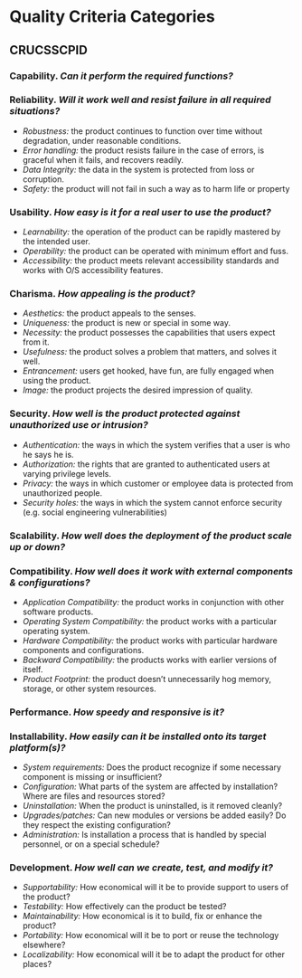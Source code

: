 # Quality Criteria Categories

## CRUCSSCPID 

### **Capability.** *Can it perform the required functions?*

### **Reliability.** *Will it work well and resist failure in all required situations?*
- *Robustness:* the product continues to function over time without degradation, under reasonable conditions. 
- *Error handling:* the product resists failure in the case of errors, is graceful when it fails, and recovers readily. 
- *Data Integrity:* the data in the system is protected from loss or corruption. 
- *Safety:* the product will not fail in such a way as to harm life or property 

### **Usability.** *How easy is it for a real user to use the product?*
- *Learnability:* the operation of the product can be rapidly mastered by the intended user. 
- *Operability:* the product can be operated with minimum effort and fuss. 
- *Accessibility:* the product meets relevant accessibility standards and works with O/S accessibility features.  

### **Charisma.** *How appealing is the product?*
- *Aesthetics:* the product appeals to the senses. 
- *Uniqueness:* the product is new or special in some way. 
- *Necessity:* the product possesses the capabilities that users expect from it. 
- *Usefulness:* the product solves a problem that matters, and solves it well. 
- *Entrancement:* users get hooked, have fun, are fully engaged when using the product. 
- *Image:* the product projects the desired impression of quality.  

### **Security.** *How well is the product protected against unauthorized use or intrusion?*
- *Authentication:* the ways in which the system verifies that a user is who he says he is. 
- *Authorization:* the rights that are granted to authenticated users at varying privilege levels. 
- *Privacy:* the ways in which customer or employee data is protected from unauthorized people. 
- *Security holes:* the ways in which the system cannot enforce security (e.g. social engineering vulnerabilities) 

### **Scalability.** *How well does the deployment of the product scale up or down?*

### **Compatibility.** *How well does it work with external components & configurations?*
- *Application Compatibility:* the product works in conjunction with other software products. 
- *Operating System Compatibility:* the product works with a particular operating system. 
- *Hardware Compatibility:* the product works with particular hardware components and configurations. 
- *Backward Compatibility:* the products works with earlier versions of itself. 
- *Product Footprint:* the product doesn’t unnecessarily hog memory, storage, or other system resources. 

### **Performance.** *How speedy and responsive is it?*

### **Installability.** *How easily can it be installed onto its target platform(s)?*
- *System requirements:* Does the product recognize if some necessary component is missing or insufficient? 
- *Configuration:* What parts of the system are affected by installation? Where are files and resources stored? 
- *Uninstallation:* When the product is uninstalled, is it removed cleanly? 
- *Upgrades/patches:* Can new modules or versions be added easily? Do they respect the existing configuration? 
- *Administration:* Is installation a process that is handled by special personnel, or on a special schedule?   

### **Development.** *How well can we create, test, and modify it?*
- *Supportability:* How economical will it be to provide support to users of the product? 
- *Testability:* How effectively can the product be tested? 
- *Maintainability:* How economical is it to build, fix or enhance the product? 
- *Portability:* How economical will it be to port or reuse the technology elsewhere? 
- *Localizability:* How economical will it be to adapt the product for other places? 

